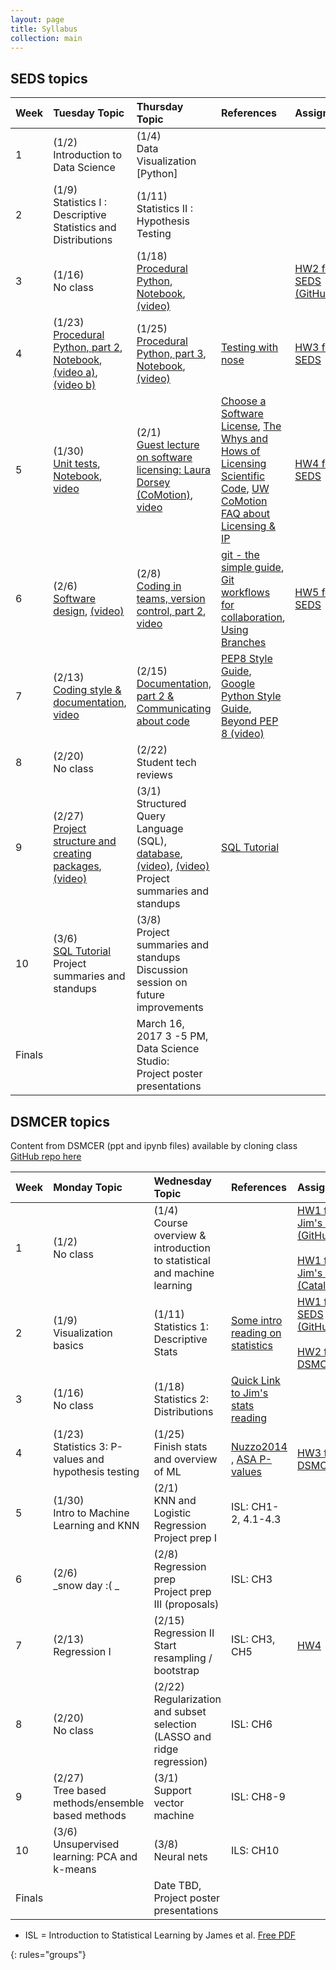 ```yaml
---
layout: page
title: Syllabus
collection: main
---
```


## SEDS topics

| Week  | Tuesday Topic | Thursday Topic | References | Assignment |
|:------------|:-------------|:----------------|:-------------------|:-------------|
|1| (1/2)<br> Introduction to Data Science| (1/4)<br> Data Visualization [Python] | |
|2| (1/9)<br> Statistics I : Descriptive Statistics and Distributions | (1/11)<br> Statistics II : Hypothesis Testing |  |
|3| (1/16)<br> No class | (1/18)<br>[Procedural Python](https://uwdirect.github.io/SEDS_content/04.Procedural_Python.pptx), [Notebook](https://uwdirect.github.io/SEDS_content/04.Procedural_Python.ipynb), [(video)](https://uw.hosted.panopto.com/Panopto/Pages/Viewer.aspx?id=64f7f1d3-fa01-4fc1-896f-9009a8d21565) | |[HW2 for SEDS (GitHub)](https://classroom.github.com/assignment-invitations/ac53889cb698aa19e011ba05e74f53c5) 
|4| (1/23)<br>[Procedural Python, part 2](https://uwdirect.github.io/SEDS_content/05.Procedural_Python.part2.pptx), [Notebook](https://uwdirect.github.io/SEDS_content/05.Procedural_Python.part2.ipynb), [(video a)](https://uw.hosted.panopto.com/Panopto/Pages/Viewer.aspx?id=256b19d2-7d02-494b-8d0f-d2f16e9d3893), [(video b)](https://uw.hosted.panopto.com/Panopto/Pages/Viewer.aspx?id=a4fee4a2-7508-4a27-b859-f718270f92fd) | (1/25)<br>[Procedural Python, part 3](https://uwdirect.github.io/SEDS_content/06.Procedural_Python.part3.pptx), [Notebook](https://uwdirect.github.io/SEDS_content/06.Procedural_Python.part3.ipynb), [(video)](https://uw.hosted.panopto.com/Panopto/Pages/Viewer.aspx?id=4c8b08fa-102e-464c-b301-ec5d3ff51bd0) | [Testing with nose](http://pythontesting.net/framework/nose/nose-introduction/) | [HW3 for SEDS](https://classroom.github.com/assignment-invitations/e5f289682bcdb1191a3092ec6595fe4b)|
|5| (1/30)<br>[Unit tests](https://uwdirect.github.io/SEDS_content/07.Testing.pptx), [Notebook](https://uwdirect.github.io/SEDS_content/07.Testing.ipynb), [video](https://uw.hosted.panopto.com/Panopto/Pages/Viewer.aspx?id=8f04835b-f327-41bf-b23f-6ca4ff6518e3) | (2/1)<br>[Guest lecture on software licensing: Laura Dorsey (CoMotion)](https://uwdirect.github.io/SEDS_content/08.Software_Licensing.pptx), [video](https://uw.hosted.panopto.com/Panopto/Pages/Viewer.aspx?id=4c682706-2b1d-4bb7-8f6e-eb73d1cae01f) | [Choose a Software License](http://choosealicense.com/licenses/), [The Whys and Hows of Licensing Scientific Code](http://www.astrobetter.com/blog/2014/03/10/the-whys-and-hows-of-licensing-scientific-code/), [UW CoMotion FAQ about Licensing & IP](http://comotion.uw.edu/faqs) | [HW4 for SEDS](https://classroom.github.com/assignment-invitations/12f78677b4c1a8e9f09d1332f916144a) |
|6| (2/6)<br>[Software design](https://drive.google.com/open?id=1Omul-5yZSb2g-wVkTHwwcqA8Yi43UY-F5odHBrQgWSA), [(video)](https://uw.hosted.panopto.com/Panopto/Pages/Viewer.aspx?id=11ce4e62-a403-4e4b-983f-75f3ed5d54cd) | (2/8)<br>[Coding in teams, version control, part 2](https://uwdirect.github.io/SEDS_content/09.Version_Control_p2.pptx), [video](https://uw.hosted.panopto.com/Panopto/Pages/Viewer.aspx?id=6e281753-663e-4285-b0e9-51f25c9253ff) | [git - the simple guide](http://rogerdudler.github.io/git-guide/), [Git workflows for collaboration](https://www.atlassian.com/git/tutorials/comparing-workflows), [Using Branches](https://www.atlassian.com/git/tutorials/using-branches) | [HW5 for SEDS](https://github.com/UWDIRECT/UWDIRECT.github.io/raw/master/SEDS_content/HW5.pdf) |
|7| (2/13)<br>[Coding style & documentation](https://uwdirect.github.io/SEDS_content/10.Style_and_Documentation.pptx), [video](https://uw.hosted.panopto.com/Panopto/Pages/Viewer.aspx?id=4b4762d0-619a-48ed-8082-0503f0397080) | (2/15)<br>[Documentation, part 2 & Communicating about code](https://uwdirect.github.io/SEDS_content/11.Documentation_and_Communication.pptx) | [PEP8 Style Guide](https://www.python.org/dev/peps/pep-0008/), [Google Python Style Guide](https://google.github.io/styleguide/pyguide.html), [Beyond PEP 8 (video)](https://www.youtube.com/watch?v=wf-BqAjZb8M) 
|8| (2/20)<br> No class | (2/22)<br>Student tech reviews
|9| (2/27)<br>[Project structure and creating packages](https://uwdirect.github.io/SEDS_content/12.Project_Structure.pdf), [(video)](https://uw.hosted.panopto.com/Panopto/Pages/Viewer.aspx?id=ae1200d4-d70b-4ba8-a9af-70e0f38bbe21) | (3/1)<br>Structured Query Language (SQL), [database](https://github.com/swcarpentry/sql-novice-survey/raw/gh-pages/files/survey.db), [(video)](https://uw.hosted.panopto.com/Panopto/Pages/Viewer.aspx?id=5cbbbf13-ea32-497b-8960-f29e329f1012), [(video)](https://uw.hosted.panopto.com/Panopto/Pages/Viewer.aspx?id=6678bd4b-fb93-4201-9368-242791846da6)<br>Project summaries and standups| [SQL Tutorial](http://swcarpentry.github.io/sql-novice-survey/)
|10| (3/6)<br>[SQL Tutorial]()<br>Project summaries and standups | (3/8)<br>Project summaries and standups<br>Discussion session on future improvements |
|Finals| | March 16, 2017 3 -5 PM, Data Science Studio:<br>Project poster presentations | | |

## DSMCER topics  

Content from DSMCER (ppt and ipynb files) available by cloning class [GitHub repo here](https://github.com/UWDIRECT/UWDIRECT.github.io)  

| Week  | Monday Topic | Wednesday Topic | References | Assignment |
|:------------|:-------------|:----------------|:-------------------|:-------------|
|1| (1/2)<br> No class | (1/4)<br>Course overview & introduction to statistical and machine learning | | [HW1 for Jim's class (GitHub)](https://classroom.github.com/assignment-invitations/54a51c12e02001b90e9517909f1dfa25) <br><br>[HW1 for Jim's class (Catalyst)](https://catalyst.uw.edu/collectit/dropbox/jpfaendt/39527)|
|2| (1/9)<br>Visualization basics | (1/11)<br>Statistics 1: Descriptive Stats | [Some intro reading on statistics](http://stattrek.com/tutorials/statistics-tutorial.aspx?Tutorial=Stat) | [HW1 for SEDS (GitHub)](https://classroom.github.com/assignment-invitations/15e71ac1e082ef470471b102cd8bcf9b) <br><br> [HW2 for DSMCER](https://classroom.github.com/assignment-invitations/5b9936eb70c2fe116e925dfded386620) |
|3| (1/16)<br> No class | (1/18)<br>Statistics 2: Distributions| [Quick Link to Jim's stats reading](https://github.com/UWDIRECT/UWDIRECT.github.io/tree/master/DSMCER_content/Reading/Stats) | <BR><BR> |
|4| (1/23)<br>Statistics 3: P-values and hypothesis testing | (1/25)<br>Finish stats and overview of ML | <br>[Nuzzo2014](http://www.nature.com/news/scientific-method-statistical-errors-1.14700) , [ASA P-values](http://amstat.tandfonline.com/doi/abs/10.1080/00031305.2016.1154108) | <br>[HW3 for DSMCSER](https://classroom.github.com/assignment-invitations/a97162365ba417be601d908015fb690e) |
|5| (1/30)<br>Intro to Machine Learning and KNN | (2/1)<br> KNN and Logistic Regression <br> Project prep I | ISL: CH1-2, 4.1-4.3
|6| (2/6)<br>_snow day :( _| (2/8)<br>Regression prep<br> Project prep III (proposals)| ISL: CH3
|7| (2/13)<br>Regression I | (2/15)<br>Regression II<br>Start resampling / bootstrap | ISL: CH3, CH5 | [HW4](https://classroom.github.com/assignment-invitations/05325977a8a2f43bbbece68733bc6646)
|8| (2/20)<br> No class | (2/22)<br>Regularization and subset selection <br> (LASSO and ridge regression) | ISL: CH6
|9| (2/27)<br>Tree based methods/ensemble based methods| (3/1)<br>Support vector machine  | ISL: CH8-9
|10| (3/6)<br>Unsupervised learning: PCA and k-means | (3/8)<br>Neural nets | ILS: CH10
|Finals| | Date TBD, Project poster presentations | | |

* ISL = Introduction to Statistical Learning by James et al. [Free PDF](http://www-bcf.usc.edu/~gareth/ISL/)

{: rules="groups"}

